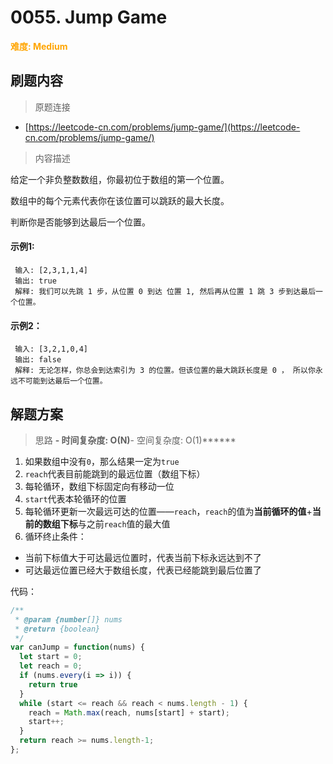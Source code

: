 # 0055. Jump Game

**<font color=orange>难度: Medium</font>**

## 刷题内容

> 原题连接

* [https://leetcode-cn.com/problems/jump-game/](https://leetcode-cn.com/problems/jump-game/)

> 内容描述

给定一个非负整数数组，你最初位于数组的第一个位置。

数组中的每个元素代表你在该位置可以跳跃的最大长度。

判断你是否能够到达最后一个位置。

#### 示例1:
     
     输入: [2,3,1,1,4]
     输出: true
     解释: 我们可以先跳 1 步，从位置 0 到达 位置 1, 然后再从位置 1 跳 3 步到达最后一个位置。
     
#### 示例2：

     输入: [3,2,1,0,4]
     输出: false
     解释: 无论怎样，你总会到达索引为 3 的位置。但该位置的最大跳跃长度是 0 ， 所以你永远不可能到达最后一个位置。

  

## 解题方案

> 思路 
******- 时间复杂度: O(N)******- 空间复杂度: O(1)******

 1. 如果数组中没有`0`，那么结果一定为`true`
 2. `reach`代表目前能跳到的最远位置（数组下标）
 3. 每轮循环，数组下标固定向有移动一位
 4. `start`代表本轮循环的位置
 5. 每轮循环更新一次最远可达的位置——`reach`，`reach`的值为**当前循环的值**+**当前的数组下标**与之前`reach`值的最大值
 6. 循环终止条件：
  * 当前下标值大于可达最远位置时，代表当前下标永远达到不了
  * 可达最远位置已经大于数组长度，代表已经能跳到最后位置了
  

代码：

```javascript
/**
 * @param {number[]} nums
 * @return {boolean}
 */
var canJump = function(nums) {
  let start = 0;
  let reach = 0;
  if (nums.every(i => i)) {
    return true
  }
  while (start <= reach && reach < nums.length - 1) {
    reach = Math.max(reach, nums[start] + start);
    start++;
  }
  return reach >= nums.length-1;
};
```

